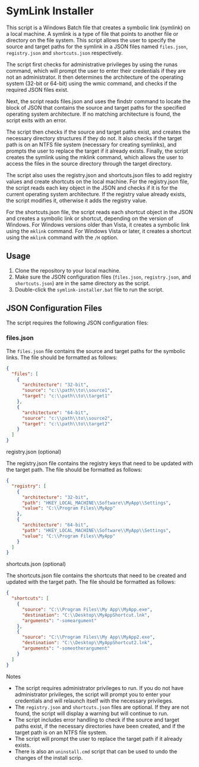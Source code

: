 # SymLink Installer

This script is a Windows Batch file that creates a symbolic link (symlink) on a local machine. A symlink is a type of file that points to another file or directory on the file system. This script allows the user to specify the source and target paths for the symlink in a JSON files named `files.json`, `registry.json` and `shortcuts.json` respectively.

The script first checks for administrative privileges by using the runas command, which will prompt the user to enter their credentials if they are not an administrator. It then determines the architecture of the operating system (32-bit or 64-bit) using the wmic command, and checks if the required JSON files exist.

Next, the script reads files.json and uses the findstr command to locate the block of JSON that contains the source and target paths for the specified operating system architecture. If no matching architecture is found, the script exits with an error.

The script then checks if the source and target paths exist, and creates the necessary directory structures if they do not. It also checks if the target path is on an NTFS file system (necessary for creating symlinks), and prompts the user to replace the target if it already exists. Finally, the script creates the symlink using the mklink command, which allows the user to access the files in the source directory through the target directory.

The script also uses the registry.json and shortcuts.json files to add registry values and create shortcuts on the local machine. For the registry.json file, the script reads each key object in the JSON and checks if it is for the current operating system architecture. If the registry value already exists, the script modifies it, otherwise it adds the registry value.

For the shortcuts.json file, the script reads each shortcut object in the JSON and creates a symbolic link or shortcut, depending on the version of Windows. For Windows versions older than Vista, it creates a symbolic link using the `mklink` command. For Windows Vista or later, it creates a shortcut using the `mklink` command with the `/H` option.


## Usage

1. Clone the repository to your local machine.
2. Make sure the JSON configuration files (`files.json`, `registry.json`, and `shortcuts.json`) are in the same directory as the script.
3. Double-click the `symlink-installer.bat` file to run the script.

## JSON Configuration Files

The script requires the following JSON configuration files:

### files.json

The `files.json` file contains the source and target paths for the symbolic links. The file should be formatted as follows:

```json
{
  "files": [
    {
      "architecture": "32-bit",
      "source": "c:\\path\\to\\source1",
      "target": "c:\\path\\to\\target1"
    },
    {
      "architecture": "64-bit",
      "source": "c:\\path\\to\\source2",
      "target": "c:\\path\\to\\target2"
    }
  ]
}
```

registry.json (optional)

The registry.json file contains the registry keys that need to be updated with the target path. The file should be formatted as follows:

```json
{
  "registry": [
    {
      "architecture": "32-bit",
      "path": "HKEY_LOCAL_MACHINE\\Software\\MyApp\\Settings",
      "value": "C:\\Program Files\\MyApp"
    },
    {
      "architecture": "64-bit",
      "path": "HKEY_LOCAL_MACHINE\\Software\\MyApp\\Settings",
      "value": "C:\\Program Files\\MyApp"
    }
  ]
}
```

shortcuts.json (optional)

The shortcuts.json file contains the shortcuts that need to be created and updated with the target path. The file should be formatted as follows:

```json
{
  "shortcuts": [
    {
      "source": "C:\\Program Files\\My App\\MyApp.exe",
      "destination": "C:\\Desktop\\MyAppShortcut.lnk",
      "arguments": "-someargument"
    },
    {
      "source": "C:\\Program Files\\My App\\MyApp2.exe",
      "destination": "C:\\Desktop\\MyAppShortcut2.lnk",
      "arguments": "-someotherargument"
    }
  ]
}
```

Notes

- The script requires administrator privileges to run. If you do not have administrator privileges, the script will prompt you to enter your credentials and will relaunch itself with the necessary privileges.
- The `registry.json` and `shortcuts.json` files are optional. If they are not found, the script will display a warning but will continue to run.
- The script includes error handling to check if the source and target paths exist, if the necessary directories have been created, and if the target path is on an NTFS file system.
- The script will prompt the user to replace the target path if it already exists.
- There is also an `uninstall.cmd` script that can be used to undo the changes of the install scrip.
